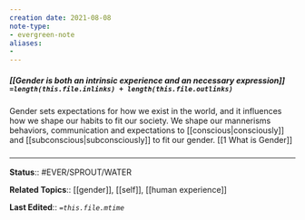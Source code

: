 ```yaml
---
creation date: 2021-08-08
note-type: 
- evergreen-note
aliases:
- 
---
```


##### [[Gender is both an intrinsic experience and an necessary expression]] `=length(this.file.inlinks) + length(this.file.outlinks)`

Gender sets expectations for how we exist in the world, and it influences how we shape our habits to fit our society. We shape our mannerisms behaviors, communication and expectations to [[conscious|consciously]] and [[subconscious|subconsciously]] to fit our gender. [[1 What is Gender]]

### <hr class="footnote"/>

**Status**:: #EVER/SPROUT/WATER 

**Related Topics**:: [[gender]], [[self]], [[human experience]]
	
**Last Edited**:: *`=this.file.mtime`*
